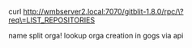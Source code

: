 curl http://wmbserver2.local:7070/gitblit-1.8.0/rpc/\?req\=LIST_REPOSITORIES

name split orga!
lookup orga creation in gogs via api